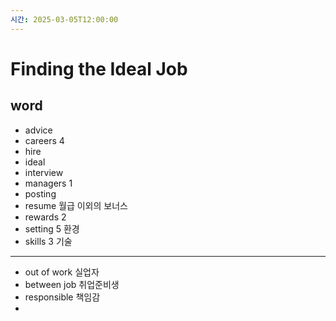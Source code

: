 ```yaml
---
시간: 2025-03-05T12:00:00
---
```

# Finding the Ideal Job
## word 

 - advice
 - careers 4
 - hire 
 - ideal 
 - interview
 - managers 1
 - posting
 - resume
   월급 이외의 보너스
 - rewards 2 
 - setting 5 
   환경
 - skills 3 
   기술 
---
 - out of work
   실업자
 - between job
   취업준비생
 - responsible
   책임감 
 - 

